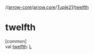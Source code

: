 //[arrow-core](../../../index.md)/[arrow.core](../index.md)/[Tuple21](index.md)/[twelfth](twelfth.md)

# twelfth

[common]\
val [twelfth](twelfth.md): [L](index.md)

